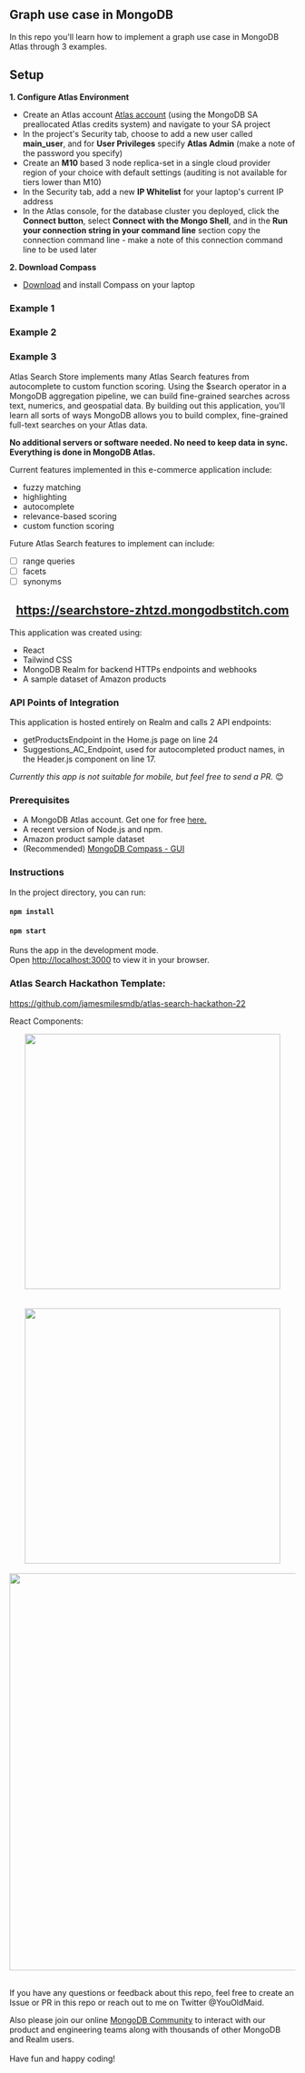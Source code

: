 ## Graph use case in MongoDB 

In this repo you'll learn how to implement a graph use case in MongoDB Atlas through 3 examples.

## Setup

__1. Configure Atlas Environment__
* Create an Atlas account [Atlas account](http://cloud.mongodb.com) (using the MongoDB SA preallocated Atlas credits system) and navigate to your SA project
* In the project's Security tab, choose to add a new user called __main_user__, and for __User Privileges__ specify __Atlas Admin__ (make a note of the password you specify)
* Create an __M10__ based 3 node replica-set in a single cloud provider region of your choice with default settings (auditing is not available for tiers lower than M10)
* In the Security tab, add a new __IP Whitelist__ for your laptop's current IP address
* In the Atlas console, for the database cluster you deployed, click the __Connect button__, select __Connect with the Mongo Shell__, and in the __Run your connection string in your command line__ section copy the connection command line - make a note of this connection command line to be used later

__2. Download Compass__
* [Download](https://www.mongodb.com/download-center/compass) and install Compass on your laptop

<h3>Example 1</h3>

<h3>Example 2</h3>

<h3>Example 3</h3>

<p> Atlas Search Store implements many Atlas Search features from autocomplete to custom function scoring. Using the $search operator in a MongoDB aggregation pipeline, we can build fine-grained searches across text, numerics, and geospatial data. By building out this application, you'll learn all sorts of ways MongoDB allows you to build complex, fine-grained full-text searches on your Atlas data.</p>

**No additional servers or software needed. No need to keep data in sync. Everything is done in MongoDB Atlas.**

Current features implemented in this e-commerce application include:

- fuzzy matching
- highlighting
- autocomplete
- relevance-based scoring
- custom function scoring

Future Atlas Search features to implement can include:

- [ ] range queries
- [ ] facets
- [ ] synonyms

<h2 align="center"><a href="https://searchstore-zhtzd.mongodbstitch.com/">https://searchstore-zhtzd.mongodbstitch.com</a></h2>

<p>This application was created using:</p>

- React
- Tailwind CSS
- MongoDB Realm for backend HTTPs endpoints and webhooks
- A sample dataset of Amazon products

<h3>API Points of Integration</h3>
This application is hosted entirely on Realm and calls 2 API endpoints:
 
 * getProductsEndpoint in the Home.js page on line 24
 * Suggestions_AC_Endpoint, used for autocompleted product names, in the Header.js component on line 17.

<p><em>Currently this app is not suitable for mobile, but feel free to send a PR.</em> 😊</p>

<h3>Prerequisites</h3>

- A MongoDB Atlas account. Get one for free <a href="https://www.mongodb.com/cloud/atlas">here.</a>
- A recent version of Node.js and npm.
- Amazon product sample dataset
- (Recommended) <a href="https://www.mongodb.com/try/download/compass">MongoDB Compass - GUI</a>

<h3>Instructions</h3>

In the project directory, you can run:

#### `npm install`

#### `npm start`

Runs the app in the development mode.\
Open [http://localhost:3000](http://localhost:3000) to view it in your browser.

### Atlas Search Hackathon Template:

https://github.com/jamesmilesmdb/atlas-search-hackathon-22

React Components:
<br/>

<div align="center">
<img src="HomePage.png" width="450"  />
</div>
<br/>
<br/>
<div align="center">
<img src="ProdDescription.png" width="450"  />
</div>
<br/>
<div align="center">
<img src="SearchArchitecture.png" width="700"  />
</div>
<br/>

If you have any questions or feedback about this repo, feel free to create an Issue or PR in this repo or reach out to me on Twitter @YouOldMaid.

Also please join our online <a href="https://developer.mongodb.com/community/forums/">MongoDB Community</a> to interact with our product and engineering teams along with thousands of other MongoDB and Realm users. <br/><br/>Have fun and happy coding!

